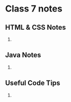 # Class 7 notes

## HTML & CSS Notes 
1. 
        
## Java Notes 
1. 


        
## Useful Code Tips
1. 